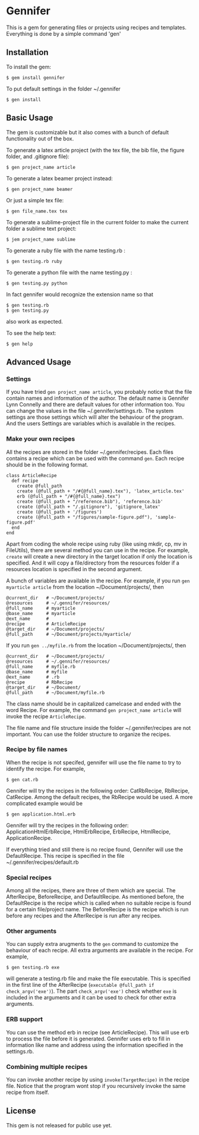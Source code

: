 # Gennifer

This is a gem for generating files or projects using recipes and templates. Everything is done by a simple command 'gen'

## Installation

To install the gem:

    $ gem install gennifer

To put default settings in the folder ~/.gennifer

    $ gen install

## Basic Usage

The gem is customizable but it also comes with a bunch of default functionality
out of the box.

To generate a latex article project (with the tex file, the bib file, the figure folder, and .gitignore file):

    $ gen project_name article

To generate a latex beamer project instead:

    $ gen project_name beamer

Or just a simple tex file:

    $ gen file_name.tex tex

To generate a sublime-project file in the current folder to make the current folder a sublime text project:

    $ jem project_name sublime

To generate a ruby file with the name testing.rb :

    $ gen testing.rb ruby

To generate a python file with the name testing.py :

    $ gen testing.py python

In fact gennifer would recognize the extension name so that

    $ gen testing.rb
    $ gen testing.py

also work as expected.

To see the help text:

    $ gen help

## Advanced Usage

### Settings

If you have tried `gen project_name article`, you probably notice that the file
contain names and information of the author. The default name is Gennifer Lynn
Connelly and there are default values for other information too. You can change
the values in the file ~/.gennifer/settings.rb. The system settings are those
settings which will alter the behaviour of the program. And the users Settings
are variables which is available in the recipes. 

### Make your own recipes

All the recipes are stored in the folder ~/.gennifer/recipes. Each files
contains a recipe which can be used with the command `gen`. Each recipe should
be in the following format.


    class ArticleRecipe
      def recipe
        create @full_path
        create (@full_path + "/#{@full_name}.tex"), 'latex_article.tex'
        erb (@full_path + "/#{@full_name}.tex")
        create (@full_path + "/reference.bib"), 'reference.bib'
        create (@full_path + "/.gitignore"), 'gitignore_latex'
        create (@full_path + '/figures')
        create (@full_path + "/figures/sample-figure.pdf"), 'sample-figure.pdf'
      end
    end

Apart from coding the whole recipe using ruby (like using mkdir, cp, mv in
FileUtils), there are several method you can use in the recipe. For example,
`create` will create a new directory in the target location if only the location
is specified. And it will copy a file/directory
from the resources folder if a resources location is specified in the second
argument.

A bunch of variables are available in the recipe. For example, if you run
`gen myarticle article` from the location ~/Document/projects/, then

    @current_dir   # ~/Document/projects/
    @resources     # ~/.gennifer/resources/
    @full_name     # myarticle
    @base_name     # myarticle
    @ext_name      #
    @recipe        # ArticleRecipe
    @target_dir    # ~/Document/projects/
    @full_path     # ~/Document/projects/myarticle/

If you run `gen ../myfile.rb` from the location ~/Document/projects/, then

    @current_dir   # ~/Document/projects/
    @resources     # ~/.gennifer/resources/
    @full_name     # myfile.rb
    @base_name     # myfile
    @ext_name      # .rb
    @recipe        # RbRecipe
    @target_dir    # ~/Document/
    @full_path     # ~/Document/myfile.rb


The class name should be in capitalized camelcase and ended with the word
Recipe. For example, the command `gen project_name article` will invoke the
recipe `ArticleRecipe`.

The file name and file structure inside the folder ~/.gennifer/recipes are not
important. You can use the folder structure to organize the recipes.

### Recipe by file names

When the recipe is not specifed, gennifer will use the file name to try to
identify the recipe. For example,

    $ gen cat.rb

Gennifer will try the recipes in the following order: CatRbRecipe, RbRecipe, CatRecipe. Among the default recipes, the RbRecipe would be used. A more
complicated example would be

    $ gen application.html.erb

Gennifer will try the recipes in the following order: ApplicationHtmlErbRecipe,
HtmlErbRecipe, ErbRecipe, HtmlRecipe, ApplicationRecipe.

If everything tried and still there is no recipe found, Gennifer will use the
DefaultRecipe. This recipe is specified in the file ~/.gennifer/recipes/default.rb


### Special recipes

Among all the recipes, there are three of them which are special. The
AfterRecipe, BeforeRecipe, and DefaultRecipe. As mentioned before, the
DefaultRecipe is the recipe which is called when no suitable recipe is found
for a certain file/project name. The BeforeRecipe is the recipe which is run
before any recipes and the AfterRecipe is run after any recipes.


### Other arguments

You can supply extra arugments to the `gen` command to customize the behaviour
of each recipe. All extra arguments are available in the recipe. For example,

    $ gen testing.rb exe

will generate a testing.rb file and make the file executable. This is specified
in the first line of the AfterRecipe (`executable @full_path if check_argv('exe')`). The part `check_argv('exe')` check whether `exe` is
included in the arguments and it can be used to check for other extra arguments.


### ERB support

You can use the method erb in recipe (see ArticleRecipe). This will use erb to
process the file before it is generated. Gennifer uses erb to fill in
information like name and address using the information specified in the
settings.rb.

### Combining multiple recipes

You can invoke another recipe by using `invoke(TargetRecipe)` in the recipe
file. Notice that the program wont stop if you recursively invoke the same
recipe from itself.

## License

This gem is not released for public use yet.
